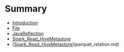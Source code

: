 # Summary

* [Introduction](README.md)
* [File](file.md)
* [JavaReflection](JavaReflection.md)
* [Spark_Read_HiveMetastore](Spark_Read_HiveMetastore.md)
* [[Spark_Read_HiveMetastore](Spark_Read_HiveMetastore.md)](parquet_relation.md)





